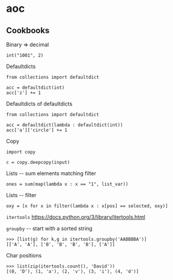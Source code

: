 # aoc

## Cookbooks

Binary => decimal
```
int("1001", 2)
```

Defaultdicts
```
from collections import defaultdict

acc = defaultdict(int)
acc['z'] += 1
```
Defaultdicts of defaultdicts
```
from collections import defaultdict

acc = defaultdict(lambda : defaultdict(int))
acc['a']['circle'] += 1
```

Copy
```
import copy

c = copy.deepcopy(input)
```

Lists -- sum elements matching filter
```
ones = sum(map(lambda x : x == "1", list_var))
```
Lists -- filter
```
oxy = [x for x in filter(lambda x : x[pos] == selected, oxy)]
```

`itertools`
https://docs.python.org/3/library/itertools.html

`groupby` -- start with a sorted string
```
>>> [list(g) for k,g in itertools.groupby('AABBBBA')]
[['A', 'A'], ['B', 'B', 'B', 'B'], ['A']] 
```

Char positions
```
>>> list(zip(itertools.count(), 'David')) 
[(0, 'D'), (1, 'a'), (2, 'v'), (3, 'i'), (4, 'd')]
```